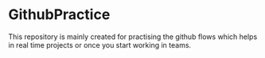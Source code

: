 # GithubPractice
This repository is mainly created for practising the github flows which helps in real time projects or once you start working in teams.                                                                                                                                                                                             
